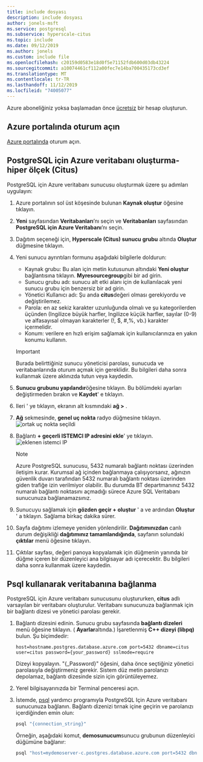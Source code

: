 ```yaml
---
title: include dosyası
description: include dosyası
author: jonels-msft
ms.service: postgresql
ms.subservice: hyperscale-citus
ms.topic: include
ms.date: 09/12/2019
ms.author: jonels
ms.custom: include file
ms.openlocfilehash: c20159d0583e18d0f5e71152fdb600d03db43224
ms.sourcegitcommit: a10074461cf112a00fec7e14ba700435173cd3ef
ms.translationtype: MT
ms.contentlocale: tr-TR
ms.lasthandoff: 11/12/2019
ms.locfileid: "74005077"
---
```

Azure aboneliğiniz yoksa başlamadan önce [ücretsiz](https://azure.microsoft.com/free/) bir hesap oluşturun.

## <a name="sign-in-to-the-azure-portal"></a>Azure portalında oturum açın

[Azure portalında](https://portal.azure.com) oturum açın.

## <a name="create-an-azure-database-for-postgresql---hyperscale-citus"></a>PostgreSQL için Azure veritabanı oluşturma-hiper ölçek (Citus)

PostgreSQL için Azure veritabanı sunucusu oluşturmak üzere şu adımları uygulayın:
1. Azure portalının sol üst köşesinde bulunan **Kaynak oluştur** öğesine tıklayın.
2. **Yeni** sayfasından **Veritabanları**’nı seçin ve **Veritabanları** sayfasından **PostgreSQL için Azure Veritabanı**’nı seçin.
3. Dağıtım seçeneği için, **Hyperscale (Citus) sunucu grubu** altında **Oluştur** düğmesine tıklayın.
4. Yeni sunucu ayrıntıları formunu aşağıdaki bilgilerle doldurun:
   - Kaynak grubu: Bu alan için metin kutusunun altındaki **Yeni oluştur** bağlantısına tıklayın. **Myresourcegroup**gibi bir ad girin.
   - Sunucu grubu adı: sunucu alt etki alanı için de kullanılacak yeni sunucu grubu için benzersiz bir ad girin.
   - Yönetici Kullanıcı adı: Şu anda **citus**değeri olması gerekiyordu ve değiştirilemez.
   - Parola: en az sekiz karakter uzunluğunda olmalı ve şu kategorilerden üçünden (Ingilizce büyük harfler, Ingilizce küçük harfler, sayılar (0-9) ve alfasayısal olmayan karakterler (!, $, #,%, vb.) karakter içermelidir.
   - Konum: verilere en hızlı erişim sağlamak için kullanıcılarınıza en yakın konumu kullanın.

   > [!IMPORTANT]
   > Burada belirttiğiniz sunucu yöneticisi parolası, sunucuda ve veritabanlarında oturum açmak için gereklidir. Bu bilgileri daha sonra kullanmak üzere aklınızda tutun veya kaydedin.

5. **Sunucu grubunu yapılandır**öğesine tıklayın. Bu bölümdeki ayarları değiştirmeden bırakın ve **Kaydet**' e tıklayın.
6. Ileri ' ye tıklayın, ekranın alt kısmındaki **ağ >** .

7. **Ağ** sekmesinde, **genel uç nokta** radyo düğmesine tıklayın.
   ![ortak uç nokta seçildi](./media/azure-postgresql-hyperscale-create-db/network-public-endpoint.png)
8. Bağlantı **+ geçerli ISTEMCI IP adresini ekle**' ye tıklayın.
   ![eklenen istemci IP](./media/azure-postgresql-hyperscale-create-db/network-add-client-ip.png)

   > [!NOTE]
   > Azure PostgreSQL sunucusu, 5432 numaralı bağlantı noktası üzerinden iletişim kurar. Kurumsal ağ içinden bağlanmaya çalışıyorsanız, ağınızın güvenlik duvarı tarafından 5432 numaralı bağlantı noktası üzerinden giden trafiğe izin verilmiyor olabilir. Bu durumda BT departmanınız 5432 numaralı bağlantı noktasını açmadığı sürece Azure SQL Veritabanı sunucunuza bağlanamazsınız.
   >

9. Sunucuyu sağlamak için **gözden geçir + oluştur** ' a ve ardından **Oluştur** ' a tıklayın. Sağlama birkaç dakika sürer.
10. Sayfa dağıtımı izlemeye yeniden yönlendirilir. **Dağıtımınızdan** canlı durum değişikliği **dağıtımınız tamamlandığında**, sayfanın solundaki **çıktılar** menü öğesine tıklayın.
11. Çıktılar sayfası, değeri panoya kopyalamak için düğmenin yanında bir düğme içeren bir düzenleyici ana bilgisayar adı içerecektir. Bu bilgileri daha sonra kullanmak üzere kaydedin.

## <a name="connect-to-the-database-using-psql"></a>Psql kullanarak veritabanına bağlanma

PostgreSQL için Azure veritabanı sunucusunu oluştururken, **citus** adlı varsayılan bir veritabanı oluşturulur. Veritabanı sunucunuza bağlanmak için bir bağlantı dizesi ve yönetici parolası gerekir.

1. Bağlantı dizesini edinin. Sunucu grubu sayfasında **bağlantı dizeleri** menü öğesine tıklayın. ( **Ayarlar**altında.) İşaretlenmiş  **C++ dizeyi (libpq)** bulun. Şu biçimdedir:

   ```
   host=hostname.postgres.database.azure.com port=5432 dbname=citus user=citus password={your_password} sslmode=require
   ```

   Dizeyi kopyalayın. "{\_Password}" öğesini, daha önce seçtiğiniz yönetici parolasıyla değiştirmeniz gerekir. Sistem düz metin parolanızı depolamaz, bağlantı dizesinde sizin için görüntüleyemez.

2. Yerel bilgisayarınızda bir Terminal penceresi açın.

3. İstemde, [psql](https://www.postgresql.org/docs/current/app-psql.html) yardımcı programıyla PostgreSQL Için Azure veritabanı sunucunuza bağlanın. Bağlantı dizenizi tırnak içine geçirin ve parolanızı içerdiğinden emin olun:
   ```bash
   psql "{connection_string}"
   ```

   Örneğin, aşağıdaki komut, **demosunucum**sunucu grubunun düzenleyici düğümüne bağlanır:

   ```bash
   psql "host=mydemoserver-c.postgres.database.azure.com port=5432 dbname=citus user=citus password={your_password} sslmode=require"
   ```

